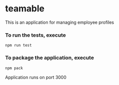 # teamable
This is an application for managing employee profiles

### To run the tests, execute

    npm run test

### To package the application, execute

    npm pack

Application runs on port 3000
